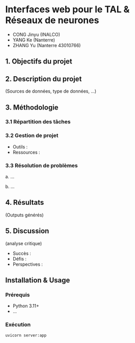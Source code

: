 # Interfaces web pour le TAL & Réseaux de neurones

- CONG Jinyu (INALCO)
- YANG Ke (Nanterre)
- ZHANG Yu (Nanterre 43010766)

## 1. Objectifs du projet

## 2. Description du projet
(Sources de données, type de données, ...)

## 3. Méthodologie
### 3.1 Répartition des tâches

### 3.2 Gestion de projet
- Outils : 
- Ressources : 

### 3.3 Résolution de problèmes
a. ...

b. ...

## 4. Résultats
(Outputs générés)

## 5. Discussion
(analyse critique)
- Succès : 
- Défis :
- Perspectives :

## Installation & Usage
### Prérequis
- Python 3.11+
- ...
### Exécution
```uvicorn server:app```
